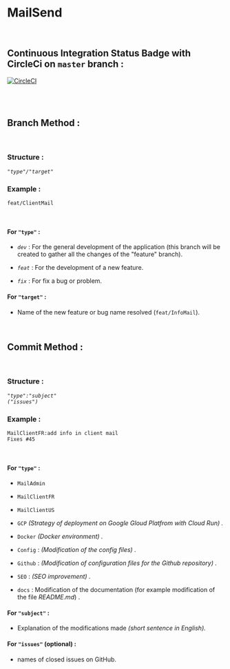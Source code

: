 # MailSend
&nbsp;

## Continuous Integration Status Badge with CircleCi on ```master``` branch :

[![CircleCI](https://circleci.com/gh/yoanndelattre/MailSend-Portfolio.svg?style=svg)](https://circleci.com/gh/yoanndelattre/MailSend-Portfolio)

&nbsp;  
&nbsp;


## Branch Method :

&nbsp;

### Structure :
*```"type"/"target"```*

### Example :
```feat/ClientMail```

&nbsp;

#### For ```"type"``` :

* *```dev```* : For the general development of the application (this branch will be created to gather all the changes of the "feature" branch).

* *```feat```* : For the development of a new feature.

* *```fix```* : For fix a bug or problem.


#### For ```"target"``` :

* Name of the new feature or bug name resolved (```feat/InfoMail```).

&nbsp;
&nbsp;


## Commit Method :

&nbsp;

### Structure :
*```"type":"subject"```*  
*```("issues")```*

### Example :
```MailClientFR:add info in client mail```  
```Fixes #45```

&nbsp;

#### For ```"type"``` :

* ```MailAdmin```  

* ```MailClientFR```  

* ```MailClientUS```  

* ```GCP``` *(Strategy of deployment on Google Gloud Platfrom with Cloud Run) .*  

* ```Docker``` *(Docker environment) .*  

* ```Config``` : *(Modification of the config files) .*  

* ```Github``` : *(Modification of configuration files for the Github repository) .*  

* ```SEO``` : *(SEO improvement) .*  

* ```docs``` : Modification of the documentation (for example modification of the file *README<i></i>.md*) .


#### For ```"subject"``` :

* Explanation of the modifications made *(short sentence in English).*


#### For ```"issues"``` (optional) :

* names of closed issues on GitHub.